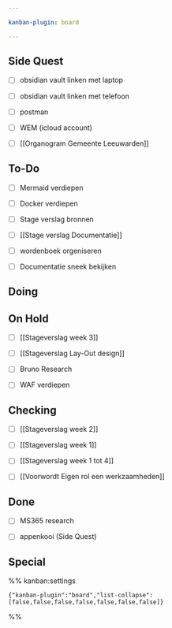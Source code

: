 ```yaml
---

kanban-plugin: board

---
```


## Side Quest

- [ ] obsidian vault linken met laptop
- [ ] obsidian vault linken met telefoon
- [ ] postman
- [ ] WEM (icloud account)
- [ ] [[Organogram Gemeente Leeuwarden]]


## To-Do

- [ ] Mermaid verdiepen
- [ ] Docker verdiepen
- [ ] Stage verslag bronnen
- [ ] [[Stage verslag Documentatie]]
- [ ] wordenboek orgeniseren
- [ ] Documentatie sneek bekijken


## Doing



## On Hold

- [ ] [[Stageverslag week 3]]
- [ ] [[Stageverslag Lay-Out design]]
- [ ] Bruno Research
- [ ] WAF verdiepen


## Checking

- [ ] [[Stageverslag week 2]]
- [ ] [[Stageverslag week 1]]
- [ ] [[Stageverslag week 1 tot 4]]
- [ ] [[Voorwordt Eigen rol een werkzaamheden]]


## Done

- [ ] MS365 research
- [ ] appenkooi (Side Quest)


## Special





%% kanban:settings
```
{"kanban-plugin":"board","list-collapse":[false,false,false,false,false,false,false]}
```
%%